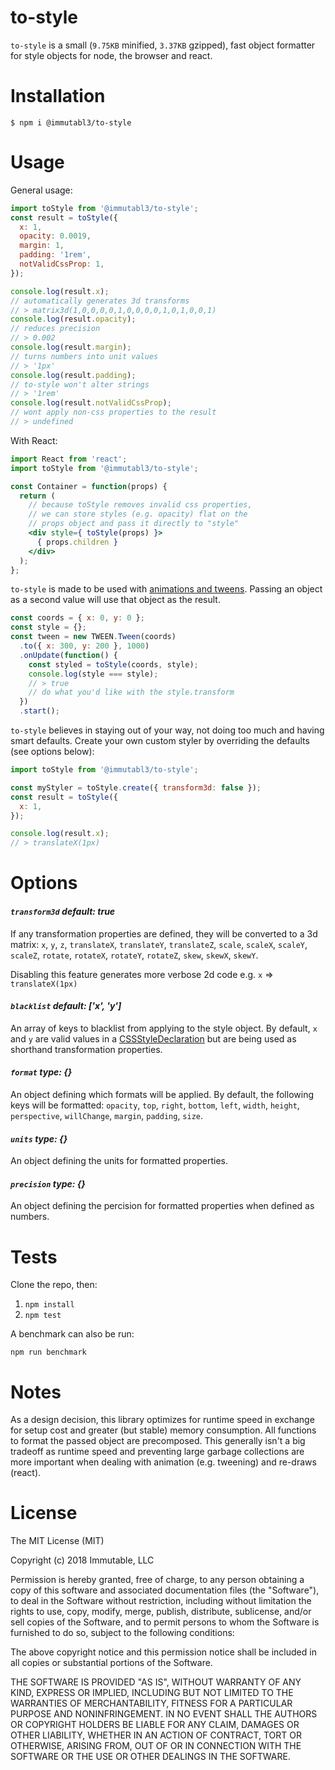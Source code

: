 # to-style

`to-style` is a small (`9.75KB` minified, `3.37KB` gzipped), fast object formatter for style objects for node, the browser and react.

# Installation

`$ npm i @immutabl3/to-style`

# Usage

General usage: 

```js
import toStyle from '@immutabl3/to-style';
const result = toStyle({
  x: 1,
  opacity: 0.0019,
  margin: 1,
  padding: '1rem',
  notValidCssProp: 1,
});

console.log(result.x);
// automatically generates 3d transforms 
// > matrix3d(1,0,0,0,0,1,0,0,0,0,1,0,1,0,0,1)
console.log(result.opacity);
// reduces precision
// > 0.002
console.log(result.margin);
// turns numbers into unit values
// > '1px'
console.log(result.padding);
// to-style won't alter strings
// > '1rem'
console.log(result.notValidCssProp);
// wont apply non-css properties to the result
// > undefined
```

With React:

```jsx
import React from 'react';
import toStyle from '@immutabl3/to-style';

const Container = function(props) {
  return (
    // because toStyle removes invalid css properties,
    // we can store styles (e.g. opacity) flat on the
    // props object and pass it directly to "style"
    <div style={ toStyle(props) }>
      { props.children }
    </div>
  );
};
```

`to-style` is made to be used with [animations and tweens](https://github.com/tweenjs/tween.js/). 
Passing an object as a second value will use that object as the result.

```js
const coords = { x: 0, y: 0 };
const style = {};
const tween = new TWEEN.Tween(coords)
  .to({ x: 300, y: 200 }, 1000)
  .onUpdate(function() {
    const styled = toStyle(coords, style);
    console.log(style === style);
    // > true
    // do what you'd like with the style.transform 
  })
  .start();
```

`to-style` believes in staying out of your way, not doing too much and having smart defaults. 
Create your own custom styler by overriding the defaults (see options below):

```js
import toStyle from '@immutabl3/to-style';

const myStyler = toStyle.create({ transform3d: false });
const result = toStyle({
  x: 1,
});

console.log(result.x);
// > translateX(1px)
```

# Options

#### *`transform3d`* _default: *true*_

If any transformation properties are defined, they will be converted to a 3d matrix: `x`, `y`, 
`z`, `translateX`, `translateY`, `translateZ`, `scale`, `scaleX`, `scaleY`, `scaleZ`, `rotate`, 
`rotateX`, `rotateY`, `rotateZ`, `skew`, `skewX`, `skewY`.

Disabling this feature generates more verbose 2d code e.g. `x` => `translateX(1px)`

#### *`blacklist`* _default: *['x', 'y']*_

An array of keys to blacklist from applying to the style object. By default, `x` and `y` are valid
values in a [CSSStyleDeclaration](https://developer.mozilla.org/en-US/docs/Web/API/CSSStyleDeclaration) 
but are being used as shorthand transformation properties.

#### *`format`* _type: *{}*_

An object defining which formats will be applied. By default, the following keys will be formatted: 
`opacity`, `top`, `right`, `bottom`, `left`, `width`, `height`, `perspective`, `willChange`, `margin`, 
`padding`, `size`.

#### *`units`* _type: *{}*_

An object defining the units for formatted properties.

#### *`precision`* _type: *{}*_

An object defining the percision for formatted properties when defined as numbers.

# Tests

Clone the repo, then:

1. `npm install`
1. `npm test`

A benchmark can also be run:

`npm run benchmark`

# Notes

As a design decision, this library optimizes for runtime speed in exchange for 
setup cost and greater (but stable) memory consumption. All functions to format 
the passed object are precomposed. This generally isn't a big tradeoff as runtime 
speed and preventing large garbage collections are more important when dealing with 
animation (e.g. tweening) and re-draws (react).

# License

The MIT License (MIT)

Copyright (c) 2018 Immutable, LLC

Permission is hereby granted, free of charge, to any person obtaining a copy
of this software and associated documentation files (the "Software"), to deal
in the Software without restriction, including without limitation the rights
to use, copy, modify, merge, publish, distribute, sublicense, and/or sell
copies of the Software, and to permit persons to whom the Software is
furnished to do so, subject to the following conditions:

The above copyright notice and this permission notice shall be included in
all copies or substantial portions of the Software.

THE SOFTWARE IS PROVIDED "AS IS", WITHOUT WARRANTY OF ANY KIND, EXPRESS OR
IMPLIED, INCLUDING BUT NOT LIMITED TO THE WARRANTIES OF MERCHANTABILITY,
FITNESS FOR A PARTICULAR PURPOSE AND NONINFRINGEMENT.  IN NO EVENT SHALL THE
AUTHORS OR COPYRIGHT HOLDERS BE LIABLE FOR ANY CLAIM, DAMAGES OR OTHER
LIABILITY, WHETHER IN AN ACTION OF CONTRACT, TORT OR OTHERWISE, ARISING FROM,
OUT OF OR IN CONNECTION WITH THE SOFTWARE OR THE USE OR OTHER DEALINGS IN
THE SOFTWARE.
